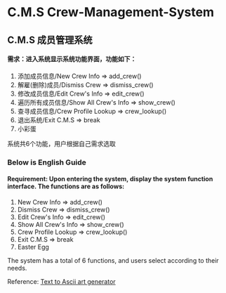 # C.M.S Crew-Management-System
## C.M.S 成员管理系统
#### 需求：进入系统显示系统功能界面，功能如下：
1. 添加成员信息/New Crew Info => add_crew()
2. 解雇(删除)成员/Dismiss Crew => dismiss_crew()
3. 修改成员信息/Edit Crew's Info => edit_crew()
4. 遍历所有成员信息/Show All Crew's Info => show_crew()
5. 查寻成员信息/Crew Profile Lookup => crew_lookup()
6. 退出系统/Exit C.M.S => break
7. 小彩蛋

系统共6个功能，用户根据自己需求选取

### Below is English Guide
#### Requirement: Upon entering the system, display the system function interface. The functions are as follows:
1. New Crew Info => add_crew()
2. Dismiss Crew => dismiss_crew()
3. Edit Crew's Info => edit_crew()
4. Show All Crew's Info => show_crew()
5. Crew Profile Lookup => crew_lookup()
6. Exit C.M.S => break
7. Easter Egg

The system has a total of 6 functions, and users select according to their needs.

Reference:
[Text to Ascii art generator ](https://patorjk.com/software/taag/#p=display&h=0&v=0&f=ANSI%20Shadow&t=Type%20Something%20)
